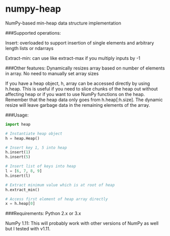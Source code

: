 # numpy-heap
NumPy-based min-heap data structure implementation

###Supported operations:

Insert:  overloaded to support insertion of single elements and arbitrary length lists or ndarrays

Extract-min:  can use like extract-max if you multiply inputs by -1


###Other features:
Dynamically resizes array based on number of elements in array.  No need to manually set array sizes

If you have a heap object, h, array can be accessed directly by using h.heap.  This is useful if you need to slice 
chunks of the heap out without affecting heap or if you want to use NumPy functions on the heap.  Remember that the 
heap data only goes from h.heap[:h.size].  The dynamic resize will leave garbage data in the remaining elements of the 
array.


###Usage:
```python
import heap

# Instantiate heap object
h = heap.Heap()

# Insert key 1, 5 into heap
h.insert(1)
h.insert(5)

# Insert list of keys into heap
l = [6, 7, 8, 9]
h.insert(l)

# Extract minimum value which is at root of heap
h.extract_min()

# Access first element of heap array directly
x = h.heap[0]

```

###Requirements:
Python 2.x or 3.x

NumPy 1.11: This will probably work with other versions of NumPy as well but I tested with v1.11.
